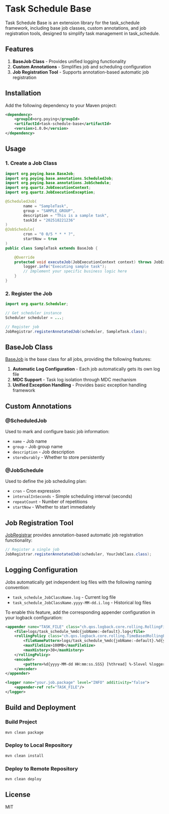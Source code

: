 # Task Schedule Base

Task Schedule Base is an extension library for the task_schedule framework, including base job classes, custom annotations, and job registration tools, designed to simplify task management in task_schedule.

## Features

1. **BaseJob Class** - Provides unified logging functionality
2. **Custom Annotations** - Simplifies job and scheduling configuration
3. **Job Registration Tool** - Supports annotation-based automatic job registration

## Installation

Add the following dependency to your Maven project:

```xml
<dependency>
    <groupId>org.poying</groupId>
    <artifactId>task-schedule-base</artifactId>
    <version>1.0.0</version>
</dependency>
```

## Usage

### 1. Create a Job Class

```java
import org.poying.base.BaseJob;
import org.poying.base.annotations.ScheduledJob;
import org.poying.base.annotations.JobSchedule;
import org.quartz.JobExecutionContext;
import org.quartz.JobExecutionException;

@ScheduledJob(
        name = "SampleTask",
        group = "SAMPLE_GROUP",
        description = "This is a sample task",
        taskId = "202518221236"
)
@JobSchedule(
        cron = "0 0/5 * * * ?",
        startNow = true
)
public class SampleTask extends BaseJob {

    @Override
    protected void executeJob(JobExecutionContext context) throws JobExecutionException {
        logger.info("Executing sample task");
        // Implement your specific business logic here
    }
}
```

### 2. Register the Job

```java
import org.quartz.Scheduler;

// Get scheduler instance
Scheduler scheduler = ...;

// Register job
JobRegistrar.registerAnnotatedJob(scheduler, SampleTask.class);
```

## BaseJob Class

[BaseJob](file:///D:/develop_pro/coffee/task_schedule/quartz-extensions/src/main/java/org/quartz/extensions/BaseJob.java) is the base class for all jobs, providing the following features:

1. **Automatic Log Configuration** - Each job automatically gets its own log file
2. **MDC Support** - Task log isolation through MDC mechanism
3. **Unified Exception Handling** - Provides basic exception handling framework

## Custom Annotations

### @ScheduledJob

Used to mark and configure basic job information:

- `name` - Job name
- `group` - Job group name
- `description` - Job description
- `storeDurably` - Whether to store persistently

### @JobSchedule

Used to define the job scheduling plan:

- `cron` - Cron expression
- `intervalInSeconds` - Simple scheduling interval (seconds)
- `repeatCount` - Number of repetitions
- `startNow` - Whether to start immediately

## Job Registration Tool

[JobRegistrar](file:///D:/develop_pro/coffee/task_schedule/quartz-extensions/src/main/java/org/quartz/extensions/JobRegistrar.java) provides annotation-based automatic job registration functionality:

```java
// Register a single job
JobRegistrar.registerAnnotatedJob(scheduler, YourJobClass.class);
```

## Logging Configuration

Jobs automatically get independent log files with the following naming convention:
- `task_schedule_JobClassName.log` - Current log file
- `task_schedule_JobClassName.yyyy-MM-dd.i.log` - Historical log files

To enable this feature, add the corresponding appender configuration in your logback configuration:

```xml
<appender name="TASK_FILE" class="ch.qos.logback.core.rolling.RollingFileAppender">
    <file>logs/task_schedule_%mdc{jobName:-default}.log</file>
    <rollingPolicy class="ch.qos.logback.core.rolling.TimeBasedRollingPolicy">
        <fileNamePattern>logs/task_schedule_%mdc{jobName:-default}.%d{yyyy-MM-dd}.%i.log</fileNamePattern>
        <maxFileSize>100MB</maxFileSize>
        <maxHistory>30</maxHistory>
    </rollingPolicy>
    <encoder>
        <pattern>%d{yyyy-MM-dd HH:mm:ss.SSS} [%thread] %-5level %logger{36} - %msg%n</pattern>
    </encoder>
</appender>

<logger name="your.job.package" level="INFO" additivity="false">
    <appender-ref ref="TASK_FILE"/>
</logger>
```

## Build and Deployment

### Build Project

```bash
mvn clean package
```

### Deploy to Local Repository

```bash
mvn clean install
```

### Deploy to Remote Repository

```bash
mvn clean deploy
```

## License

MIT